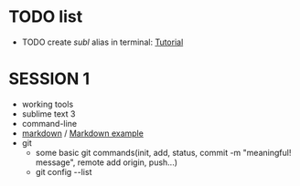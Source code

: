 
# TODO list
 
* TODO create *subl* alias in terminal: <a href="https://www.tunnelsup.com/how-to-open-sublime-text-from-the-command-line-using-mac-osx/" target="_blank">Tutorial</a>

# SESSION 1
* working tools
* sublime text 3
* command-line
* [markdown] / [Markdown example]
* git
    * some basic git commands(init, add, status, commit -m "meaningful! message", remote add origin, push...)
    * git config --list

<!--references -->
[markdown]: https://blog.ghost.org/markdown/
[Markdown example]: https://github.com/tonimg/Course
